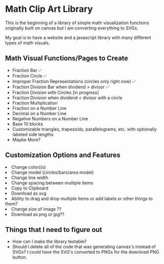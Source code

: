 <h1>Math Clip Art Library</h1>

This is the beginning of a library of simple math visualization functions originally built on canvas but I am converting everything to SVGs.


My goal is to have a website and a javascript library with many different types of math visuals.

<h2> Math Visual Functions/Pages to Create </h2>
<ul>
<li> Fraction Bar ✅</li>
<li> Fraction Circle ✅</li>
<li> Improper Fraction Representations (circles only right now) ✅</li>
<li> Fraction Division Bar when dividend > divisor ✅</li></li>
<li> Fraction Division with Circles [in progress]</li>
<li> Fraction Division when dividend < divisor with a circle </li>
<li> Fraction Multiplication</li>
<li> Fraction on a Number Line</li>
<li> Decimal on a Number Line</li>
<li> Negative Numbers on a Number Line</li>
<li> Base 10 blocks</li>
<li> Customizable triangles, trapezoids, parallelograms, etc. with optionally labeled side lengths</li>
<li> Maybe More?</li>
</ul>

<h2> Customization Options and Features </h2>
<li> Change color((s)</li>
<li> Change model (circles/bars/area model)</li>
<li> Change line width</li>
<li> Change spacing between multiple items </li>
<li> Copy to Clipboard</li>
<li> Download as svg</li>
<li> Ability to drag and drop multiple items or add labels or other things to them?</li>
<li> Change size of image ??</li>
<li> Download as png or jpg??</li>


<h2> Things that I need to figure out </h2>
<ul>
<li> How can I make the library testable? </li>
 <li> Should I delete all of the code that was generating canvas's instead of SVGs? I could have the SVG's converted to PNGs for the download PNG button. </li>
</ul>
